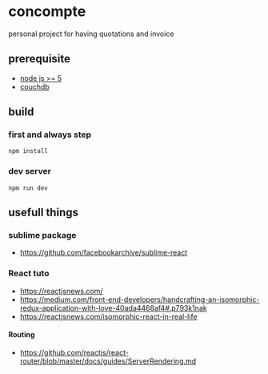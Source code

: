 # concompte

personal project for having quotations and invoice

## prerequisite

- [node js >= 5](https://nodejs.org/en/)
- [couchdb](https://couchdb.apache.org/)

## build

### first and always step 

```
npm install
```

### dev server

```
npm run dev
```

## usefull things

### sublime package

- https://github.com/facebookarchive/sublime-react

### React tuto

- https://reactjsnews.com/
- https://medium.com/front-end-developers/handcrafting-an-isomorphic-redux-application-with-love-40ada4468af4#.p793k1nak
- https://reactjsnews.com/isomorphic-react-in-real-life

#### Routing

- https://github.com/reactjs/react-router/blob/master/docs/guides/ServerRendering.md
